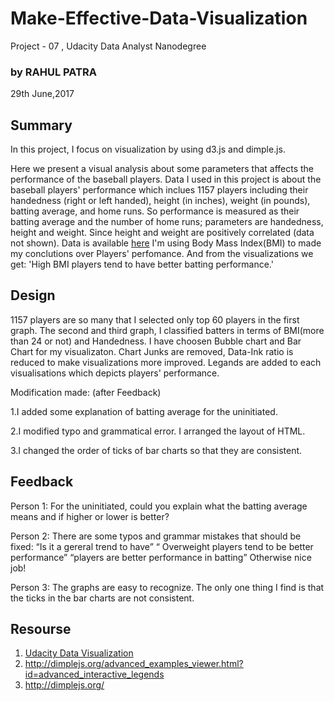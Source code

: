 # Make-Effective-Data-Visualization
Project - 07 , Udacity Data Analyst Nanodegree
### by RAHUL PATRA
29th June,2017

## Summary
In this project, I focus on visualization by using d3.js and dimple.js.

Here we present a visual analysis about some parameters that affects the performance of the baseball players. Data I used in this project is about the baseball players' performance which inclues 1157 players including their handedness (right or left handed), height (in inches), weight (in pounds), batting average, and home runs. So performance is measured as their batting average and the number of home runs; parameters are handedness, height and weight. Since height and weight are positively correlated (data not shown). Data is available [here](https://docs.google.com/document/d/1w7KhqotVi5eoKE3I_AZHbsxdr-NmcWsLTIiZrpxWx4w/pub?embedded=true)
I'm using Body Mass Index(BMI) to made my conclutions over Players' perfomance. And from the visualizations we get: 'High BMI players tend to have better batting performance.'


## Design
1157 players are so many that I selected only top 60 players in the first graph.
The second and third graph, I classified batters in terms of BMI(more than 24 or not) and Handedness.
I have choosen Bubble chart and Bar Chart for my visualizaton. Chart Junks are removed, Data-Ink ratio is reduced to make visualizations more improved. Legands are added to each visualisations which depicts players' performance. 

Modification made: (after Feedback)

1.I added some explanation of batting average for the uninitiated.

2.I modified typo and grammatical error. I arranged the layout of HTML.

3.I changed the order of ticks of bar charts so that they are consistent.

## Feedback

Person 1:
For the uninitiated, could you explain what the batting average means and if higher or lower is better?

Person 2:
There are some typos and grammar mistakes that should be fixed:
“Is it a gereral trend to have”
“ Overweight players tend to be better performance”
“players are better performance in batting”
Otherwise nice job!

Person 3:
The graphs are easy to recognize.
The only one thing I find is that the ticks in the bar charts are not consistent.

## Resourse
1. [Udacity Data Visualization](https://classroom.udacity.com/courses/ud507-nd)
2. http://dimplejs.org/advanced_examples_viewer.html?id=advanced_interactive_legends
3. http://dimplejs.org/
